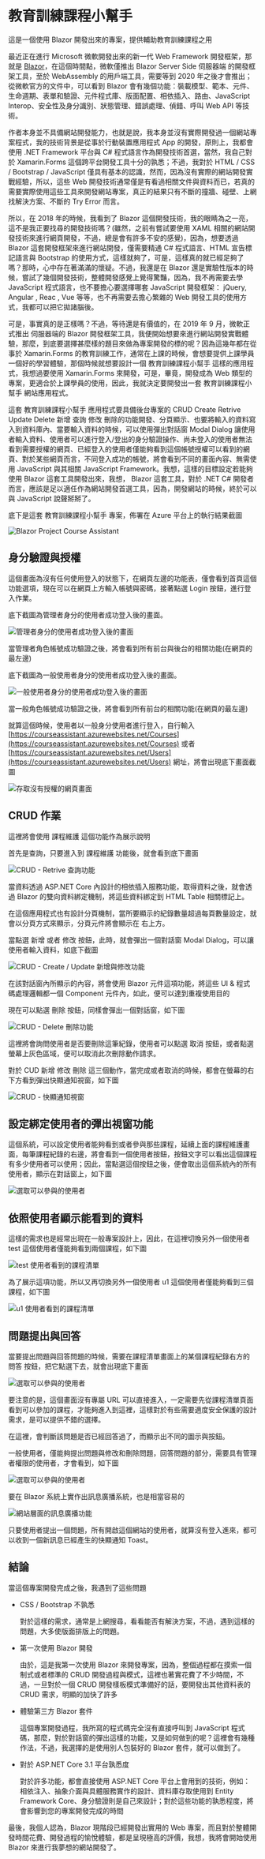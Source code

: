 # 教育訓練課程小幫手

這是一個使用 Blazor 開發出來的專案，提供輔助教育訓練課程之用

最近正在進行 Microsoft 微軟開發出來的新一代 Web Framework 開發框架，那就是 [Blazor](https://docs.microsoft.com/zh-tw/aspnet/core/blazor/?WT.mc_id=DT-MVP-5002220)，在這個時間點，微軟僅推出 Blazor Server Side 伺服器端 的開發框架工具，至於 WebAssembly 的用戶端工具，需要等到 2020 年之後才會推出；從微軟官方的文件中，可以看到 Blazor 會有幾個功能：裝載模型、範本、元件、生命週期、表單和驗證、元件程式庫、版面配置、相依插入、路由、JavaScript Interop、安全性及身分識別、狀態管理、錯誤處理、偵錯、呼叫 Web API 等技術。

作者本身並不具備網站開發能力，也就是說，我本身並沒有實際開發過一個網站專案程式，我的技術背景是從事於行動裝置應用程式 App 的開發，原則上，我都會使用 .NET Framework 平台與 C# 程式語言作為開發技術首選，當然，我自己對於 Xamarin.Forms 這個跨平台開發工具十分的孰悉；不過，我對於 HTML / CSS / Bootstrap / JavaScript 僅具有基本的認識，然而，因為沒有實際的網站開發實戰經驗，所以，這些 Web 開發技術通常僅是有看過相關文件與資料而已，若真的需要實際使用這些工具來開發網站專案，真正的結果只有不斷的撞牆、碰壁、上網找解決方案、不斷的 Try Error 而言。

所以，在 2018 年的時候，我看到了 Blazor 這個開發技術，我的眼睛為之一亮，這不是我正要找尋的開發技術嗎？(雖然，之前有嘗試要使用 XAML 相關的網站開發技術來進行網頁開發，不過，總是會有許多不安的感覺)，因為，想要透過 Blazor 這套開發框架來進行網站開發，僅需要精通 C# 程式語言、HTML 宣告標記語言與 Bootstrap 的使用方式，這樣就夠了，可是，這樣真的就已經足夠了嗎？那時，心中存在著滿滿的懷疑。不過，我還是在 Blazor 還是實驗性版本的時候，嘗試了幾個開發技術，整體開發感覺上覺得驚豔，因為，我不再需要去學 JavaScript 程式語言，也不要擔心要選擇哪套 JavaScript 開發框架： jQuery, Angular , Reac , Vue 等等，也不再需要去擔心繁雜的 Web 開發工具的使用方式，我都可以把它拋諸腦後。

可是，事實真的是正樣嗎？不過，等待還是有價值的，在 2019 年 9 月，微軟正式推出 伺服器端的 Blazor 開發框架工具，我便開始想要來進行網站開發實戰體驗，那麼，到底要選擇甚麼樣的題目來做為專案開發的標的呢？因為這幾年都在從事於 Xamarin.Forms 的教育訓練工作，通常在上課的時候，會想要提供上課學員一個好的學習體驗，那個時候就想要設計一個 教育訓練課程小幫手 這樣的應用程式，我想過要使用 Xamarin.Forms 來開發，可是，畢竟，開發成為 Web 類型的專案，更適合於上課學員的使用，因此，我就決定要開發出一套 教育訓練課程小幫手 網站應用程式。

這套 教育訓練課程小幫手 應用程式要具備後台專案的 CRUD Create Retrive Update Delete 新增 查詢 修改 刪除的功能開發、分頁顯示、也要將輸入的資料寫入到資料庫內、當要輸入資料的時候，可以使用彈出對話窗 Modal Dialog 讓使用者輸入資料、使用者可以進行登入/登出的身分驗證操作、尚未登入的使用者無法看到需要授權的網頁、已經登入的使用者僅能夠看到這個帳號授權可以看到的網頁、對於某些網頁而言，不同登入成功的帳號，將會看到不同的畫面內容、無需使用 JavaScript 與其相關 JavaScript Framework。我想，這樣的目標設定若能夠使用 Blazor 這套工具開發出來，我想， Blazor 這套工具，對於 .NET C# 開發者而言，應該是足以適任作為網站開發首選工具，因為，開發網站的時候，終於可以與 JavaScript 說聲掰掰了。

底下是這套 教育訓練課程小幫手 專案，佈署在 Azure 平台上的執行結果截圖

![Blazor Project Course Assistant](Images/Assistant999.png)

## 身分驗證與授權

這個畫面為沒有任何使用登入的狀態下，在網頁左邊的功能表，僅會看到首頁這個功能選項，現在可以在網頁上方輸入帳號與密碼，接著點選 Login 按鈕，進行登入作業。

底下截圖為管理者身分的使用者成功登入後的畫面。

![管理者身分的使用者成功登入後的畫面](Images/Assistant998.png)

當管理者角色帳號成功驗證之後，將會看到所有前台與後台的相關功能(在網頁的最左邊)

底下截圖為一般使用者身分的使用者成功登入後的畫面。

![一般使用者身分的使用者成功登入後的畫面](Images/Assistant997.png)

當一般角色帳號成功驗證之後，將會看到所有前台的相關功能(在網頁的最左邊)

就算這個時候，使用者以一般身分使用者進行登入，自行輸入 [https://courseassistant.azurewebsites.net/Courses](https://courseassistant.azurewebsites.net/Courses) 或者 [https://courseassistant.azurewebsites.net/Users](https://courseassistant.azurewebsites.net/Users) 網址，將會出現底下畫面截圖

![存取沒有授權的網頁畫面](Images/Assistant996.png)

## CRUD 作業

這裡將會使用 課程維護 這個功能作為展示說明

首先是查詢，只要進入到 課程維護 功能後，就會看到底下畫面

![CRUD - Retrive 查詢功能](Images/Assistant995.png)

當資料透過 ASP.NET Core 內設計的相依插入服務功能，取得資料之後，就會透過 Blazor 的雙向資料綁定機制，將這些資料綁定到 HTML Table 相關標記上。

在這個應用程式也有設計分頁機制，當所要顯示的紀錄數量超過每頁數量設定，就會以分頁方式來顯示，分頁元件將會顯示在 右上方。

當點選 新增 或者 修改 按鈕，此時，就會彈出一個對話窗 Modal Dialog，可以讓使用者輸入資料，如底下截圖

![CRUD - Create / Update 新增與修改功能](Images/Assistant994.png)

在該對話窗內所顯示的內容，將會使用 Blazor 元件這項功能，將這些 UI & 程式碼處理邏輯都一個 Component 元件內，如此，便可以達到重複使用目的

現在可以點選 刪除 按鈕，同樣會彈出一個對話窗，如下圖

![CRUD - Delete 刪除功能](Images/Assistant993.png)

這裡將會詢問使用者是否要刪除這筆紀錄，使用者可以點選 取消 按鈕，或者點選螢幕上灰色區域，便可以取消此次刪除動作請求。

對於 CUD 新增 修改 刪除 這三個動作，當完成或者取消的時候，都會在螢幕的右下方看到彈出快顯通知視窗，如下圖

![CRUD - 快顯通知視窗](Images/Assistant992.png)

## 設定綁定使用者的彈出視窗功能

這個系統，可以設定使用者能夠看到或者參與那些課程，延續上面的課程維護畫面，每筆課程紀錄的右邊，將會看到一個使用者按鈕，按鈕文字可以看出這個課程有多少使用者可以使用；因此，當點選這個按鈕之後，便會取出這個系統內的所有使用者，顯示在對話窗上，如下圖

![選取可以參與的使用者](Images/Assistant991.png)

## 依照使用者顯示能看到的資料

這樣的需求也是經常出現在一般專案設計上，因此，在這裡切換另外一個使用者 test 這個使用者僅能夠看到兩個課程，如下圖

![test 使用者看到的課程清單](Images/Assistant990.png)

為了展示這項功能，所以又再切換另外一個使用者 u1 這個使用者僅能夠看到三個課程，如下圖

![u1 使用者看到的課程清單](Images/Assistant989.png)

## 問題提出與回答

當要提出問題與回答問題的時候，需要在課程清單畫面上的某個課程紀錄右方的 問答 按鈕，把它點選下去，就會出現底下畫面

![選取可以參與的使用者](Images/Assistant988.png)

要注意的是，這個畫面沒有專屬 URL 可以直接進入，一定需要先從課程清單頁面看到可以參加的課程，才能夠進入到這裡，這樣對於有些需要適度安全保護的設計需求，是可以提供不錯的選擇。

在這裡，會判斷該問題是否已經回答過了，而顯示出不同的圖示與按鈕。

一般使用者，僅能夠提出問題與修改和刪除問題，回答問題的部分，需要具有管理者權限的使用者，才會看到，如下圖

![選取可以參與的使用者](Images/Assistant987.png)

要在 Blazor 系統上實作出訊息廣播系統，也是相當容易的

![網站層面的訊息廣播功能](Images/Assistant986.png)

只要使用者提出一個問題，所有開啟這個網站的使用者，就算沒有登入進來，都可以收到一個新訊息已經產生的快顯通知 Toast。

## 結論

當這個專案開發完成之後，我遇到了這些問題

* CSS / Bootstrap 不孰悉

  對於這樣的需求，通常是上網搜尋，看看能否有解決方案，不過，遇到這樣的問題，大多使版面排版上的問題。

* 第一次使用 Blazor 開發

  由於，這是我第一次使用 Blazor 來開發專案，因為，整個過程都在摸索一個制式或者標準的 CRUD 開發過程與模式，這裡也著實花費了不少時間，不過，一旦對於一個 CRUD 開發樣板模式準備好的話，要開發出其他資料表的 CRUD 需求，明顯的加快了許多

* 體驗第三方 Blazor 套件

  這個專案開發過程，我所寫的程式碼完全沒有直接呼叫到 JavaScript 程式碼，那麼，對於對話窗的彈出這樣的功能，又是如何做到的呢？這裡會有幾種作法，不過，我選擇的是使用別人包裝好的 Blazor 套件，就可以做到了。

* 對於 ASP.NET Core 3.1 平台孰悉度

  對於許多功能，都會直接使用 ASP.NET Core 平台上會用到的技術，例如：相依注入、抽象介面與具體服務實作的設計、資料庫存取使用到 Entity Framework Core、身分驗證則是自己來設計；對於這些功能的孰悉程度，將會影響到您的專案開發完成的時間

最後，我個人認為，Blazor 現階段已經開發出實用的 Web 專案，而且對於整體開發時間花費、開發過程的愉悅體驗，都是呈現極高的評價，我想，我將會開始使用 Blazor 來進行我夢想的網站開發了。
